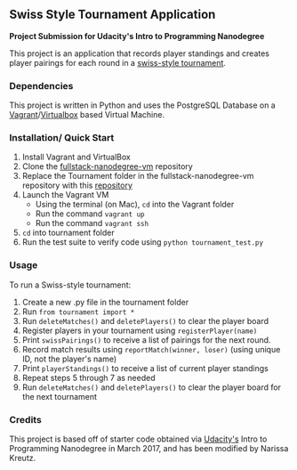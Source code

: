 ## Swiss Style Tournament Application
**Project Submission for Udacity's Intro to Programming Nanodegree**

This project is an application that records player standings and creates player pairings for each round in a [swiss-style tournament](https://en.wikipedia.org/wiki/Swiss-system_tournament).

### Dependencies

This project is written in Python and uses the PostgreSQL Database on a [Vagrant](https://www.vagrantup.com/)/[Virtualbox](https://www.virtualbox.org/wiki/Downloads) based Virtual Machine.

### Installation/ Quick Start

1. Install Vagrant and VirtualBox
2. Clone the [fullstack-nanodegree-vm](https://github.com/udacity/fullstack-nanodegree-vm) repository
3. Replace the Tournament folder in the fullstack-nanodegree-vm repository with this [repository](https://github.com/NKreutz/IPND-Tournament-Results.git)
4. Launch the Vagrant VM
    * Using the terminal (on Mac), `cd` into the Vagrant folder
    * Run the command `vagrant up`
    * Run the command `vagrant ssh`
5. `cd` into tournament folder
6. Run the test suite to verify code using `python tournament_test.py`

### Usage

To run a Swiss-style tournament:

1. Create a new .py file in the tournament folder
2. Run `from tournament import *`
3. Run `deleteMatches()` and `deletePlayers()` to clear the player board
4. Register players in your tournament using `registerPlayer(name)`
5. Print `swissPairings()` to receive a list of pairings for the next round.
6. Record match results using `reportMatch(winner, loser)` (using unique ID, not the player's name)
7. Print `playerStandings()` to receive a list of current player standings
8. Repeat steps 5 through 7 as needed
9. Run `deleteMatches()` and `deletePlayers()` to clear the player board for the next tournament

### Credits

This project is based off of starter code obtained via [Udacity's](https://www.udacity.com/) Intro to Programming Nanodegree in March 2017, and has been modified by Narissa Kreutz.
